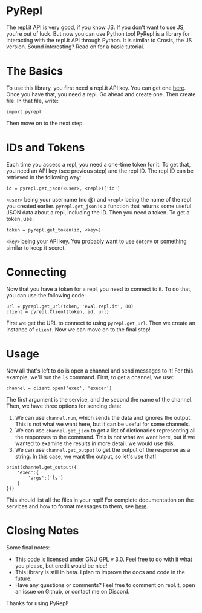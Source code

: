 # PyRepl
The repl.it API is very good, if you know JS. If you don't want to use JS, you're out
of luck. But now you can use Python too! PyRepl is a library for interacting with the
repl.it API through Python. It is similar to Crosis, the JS version. Sound interesting?
Read on for a basic tutorial.
# The Basics
To use this library, you first need a repl.it API key. You can get one [here](http://devs.turbio.repl.co).
Once you have that, you need a repl. Go ahead and create one. Then create file. In that file, write:
```
import pyrepl
```
Then move on to the next step.
# IDs and Tokens
Each time you access a repl, you need a one-time token for it. To get that, you need an API key (see previous step)
and the repl ID. The repl ID can be retrieved in the following way:
```
id = pyrepl.get_json(<user>, <repl>)['id']
```
`<user>` being your username (no @) and `<repl>` being the name of the repl you created earlier. `pyrepl.get_json`
is a function that returns some useful JSON data about a repl, including the ID. Then you need a token. To get a token,
use:
```
token = pyrepl.get_token(id, <key>)
```
`<key>` being your API key. You probably want to use `dotenv` or something similar to keep it secret.
# Connecting
Now that you have a token for a repl, you need to connect to it. To do that, you can use the following code:
```
url = pyrepl.get_url(token, 'eval.repl.it', 80)
client = pyrepl.Client(token, id, url)
```
First we get the URL to connect to using `pyrepl.get_url`. Then we create an instance of `client`. Now we can
move on to the final step!
# Usage
Now all that's left to do is open a channel and send messages to it! For this example, we'll run the `ls` command.
First, to get a channel, we use:
```
channel = client.open('exec', 'execer')
```
The first argument is the service, and the second the name of the channel. Then, we have three options for sending data:

1. We can use `channel.run`, which sends the data and ignores the output. This is not what we want here,
   but it can be useful for some channels.
2. We can use `channel.get_json` to get a list of dictionaries representing all the responses to the command.
   This is not what we want here, but if we wanted to examine the results in more detail, we would use this.
3. We can use `channel.get_output` to get the output of the response as a string. In this case, we want the output,
   so let's use that!

```
print(channel.get_output({
    'exec':{
        'args':['ls']
    }
}))
```
This should list all the files in your repl! For complete documentation on the services and how to format messages to
them, see [here](http://protodoc.turbio.repl.co/services).
# Closing Notes
Some final notes:

- This code is licensed under GNU GPL v 3.0. Feel free to do with it what you please, but credit would be nice!
- This library is still in beta. I plan to improve the docs and code in the future.
- Have any questions or comments? Feel free to comment on repl.it, open an issue on Github, or contact me on Discord.

Thanks for using PyRepl!
